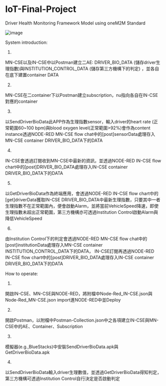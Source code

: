# IoT-Final-Project
Driver Health Monitoring Framework Model using oneM2M Standard

![image](https://github.com/CSIEProject/IoT-Final-Project/assets/155866585/7459bf09-ea5d-4b02-8be0-d8daca7b49ee)

System introduction:

1.
  MN-CSE以及IN-CSE中以Postman建立二AE: DRIVER_BIO_DATA (儲存driver生理指數)與INSTITUTION_CONTROL_DATA (儲存第三方機構下的判定) ，並各自在底下建置container DATA
  
2.
  MN-CSE在二container下以Postman建立subscription，nu指向各自在IN-CSE對應的container
  
3.
  以SendDriverBioData此APP作為生理指數sensor，輸入driver的heart rate (正常範圍60~100 bpm)與blood oxygen level(正常範圍>92%)會作為content instance透過NODE-RED MN-CSE flow chat中的[post]sensorData處理存入MN-CSE container DRIVER_BIO_DATA下的DATA
  
4.
  IN-CSE會透過訂閱收到MN-CSE中最新的資訊，並透過NODE-RED IN-CSE flow chart中的[post]DRIVER_BIO_DATA處理存入IN-CSE container DRIVER_BIO_DATA下的DATA
  
5.
  以GetDriverBioData作為終端應用，會透過NODE-RED IN-CSE flow chart中的[get]driverData獲取IN-CSE DRIVER_BIO_DATA中最新生理指數，只要其中一者生理指數不在正常範圍內，便會啟動Alarm，並將當前VehicleSpeed降速，即使生理指數未超出正常範圍，第三方機構亦可透過Institution Control啟動Alarm與降低VehicleSpeed
  
6.
  由Institution Control下的判定會透過NODE-RED MN-CSE flow chat中的[post]institutionData處理存入MN-CSE container INSTITUTION_CONTROL_DATA下的DATA， IN-CSE訂閱再透過NODE-RED IN-CSE flow chart中的[post]DRIVER_BIO_DATA處理存入IN-CSE container DRIVER_BIO_DATA下的DATA


How to operate:

1. 
  開啟IN-CSE、MN-CSE與NODE-RED，將附檔中Node-Red_IN-CSE.json與Node-Red_MN-CSE.json import進NODE-RED中並Deploy
  
2.
  開啟Postman，以附檔中Postman-Collection.json中之各項建立IN-CSE與MN-CSE中的AE、Container、Subscription
  
3.
  模擬器(e.g.,BlueStacks)中安裝SendDriverBioData.apk與GetDriverBioData.apk
  
4.
  以SendDriverBioData輸入driver生理數值，並透過GetDriverBioData得知判定，第三方機構可透過Institution Control自行決定是否啟動判定

